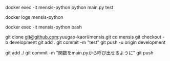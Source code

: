 docker exec -it mensis-python python main.py test

docker logs mensis-python

docker exec -it mensis-python bash


git clone git@github.com:yuugao-kaori/mensis.git
cd mensis
git checkout -b development
git add .
git commit -m "test"
git push -u origin development

git add ./
git commit -m "関数をmain.pyから呼び出せるように"
git push